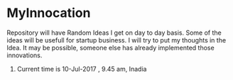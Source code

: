 # MyInnocation
Repository will have Random Ideas I get on day to day basis. 
Some of the ideas will be usefull for startup business. I will try to put my thoughts in the Idea. It may be possible, someone else has already 
implemented those innovations.



1. Current time is 10-Jul-2017 , 9.45 am, Inadia
